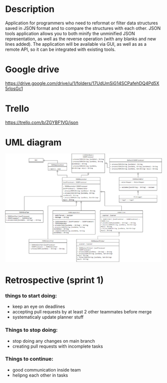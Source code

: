 # Description
Application for programmers who need to reformat or filter data structures saved in JSON format and to compare the structures with each other. JSON tools application allows you to both minify the unminified JSON representation, as well as the reverse operation (with any blanks and new lines added). The application will be available via GUI, as well as as a remote API, so it can be integrated with existing tools.

# Google drive
https://drive.google.com/drive/u/1/folders/17UdUmSiG14SCPafehDQ4Pd5X5rlosGc1

# Trello
https://trello.com/b/ZGYBF1VG/json

# UML diagram
![Alt Text](image.png)

# Retrospective (sprint 1)
### things to start doing:
- keep an eye on deadlines
- accepting pull requests by at least 2 other teammates before merge
- systematicaly update planner stuff

### Things to stop doing:
- stop doing any changes on main branch
- creating pull requests with incomplete tasks

### Things to continue:
- good communication inside team
- helipng each other in tasks
